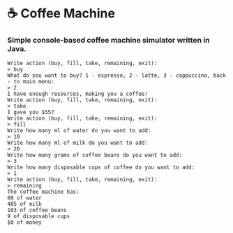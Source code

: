 # ☕ Coffee Machine
    
### Simple console-based coffee machine simulator written in Java.
    
    Write action (buy, fill, take, remaining, exit): 
    > buy
    What do you want to buy? 1 - espresso, 2 - latte, 3 - cappuccino, back - to main menu: 
    > 2
    I have enough resources, making you a coffee!
    Write action (buy, fill, take, remaining, exit): 
    > take
    I gave you $557
    Write action (buy, fill, take, remaining, exit): 
    > fill
    Write how many ml of water do you want to add: 
    > 10
    Write how many ml of milk do you want to add: 
    > 20
    Write how many grams of coffee beans do you want to add: 
    > 3
    Write how many disposable cups of coffee do you want to add: 
    > 1
    Write action (buy, fill, take, remaining, exit): 
    > remaining
    The coffee machine has: 
    60 of water
    485 of milk
    103 of coffee beans
    9 of disposable cups
    $0 of money
